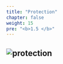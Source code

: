 ```yaml
---
title: "Protection"
chapter: false
weight: 15
pre: "<b>1.5 </b>"
---
```


![protection](/images/Trend/protect1.jpg)
---
